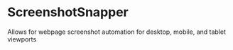 # ScreenshotSnapper
Allows for webpage screenshot automation for desktop, mobile, and tablet viewports
